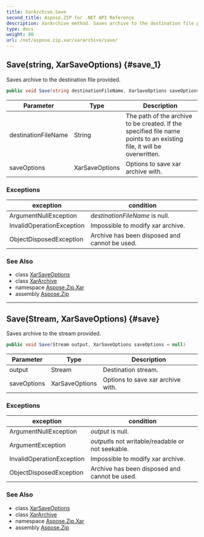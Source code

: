 ```yaml
---
title: XarArchive.Save
second_title: Aspose.ZIP for .NET API Reference
description: XarArchive method. Saves archive to the destination file provided
type: docs
weight: 80
url: /net/aspose.zip.xar/xararchive/save/
---
```

## Save(string, XarSaveOptions) {#save_1}

Saves archive to the destination file provided.

```csharp
public void Save(string destinationFileName, XarSaveOptions saveOptions = null)
```

| Parameter | Type | Description |
| --- | --- | --- |
| destinationFileName | String | The path of the archive to be created. If the specified file name points to an existing file, it will be overwritten. |
| saveOptions | XarSaveOptions | Options to save xar archive with. |

### Exceptions

| exception | condition |
| --- | --- |
| ArgumentNullException | *destinationFileName* is null. |
| InvalidOperationException | Impossible to modify xar archive. |
| ObjectDisposedException | Archive has been disposed and cannot be used. |

### See Also

* class [XarSaveOptions](../../xarsaveoptions/)
* class [XarArchive](../)
* namespace [Aspose.Zip.Xar](../../xararchive/)
* assembly [Aspose.Zip](../../../)

---

## Save(Stream, XarSaveOptions) {#save}

Saves archive to the stream provided.

```csharp
public void Save(Stream output, XarSaveOptions saveOptions = null)
```

| Parameter | Type | Description |
| --- | --- | --- |
| output | Stream | Destination stream. |
| saveOptions | XarSaveOptions | Options to save xar archive with. |

### Exceptions

| exception | condition |
| --- | --- |
| ArgumentNullException | *output* is null. |
| ArgumentException | *output*Is not writable/readable or not seekable. |
| InvalidOperationException | Impossible to modify xar archive. |
| ObjectDisposedException | Archive has been disposed and cannot be used. |

### See Also

* class [XarSaveOptions](../../xarsaveoptions/)
* class [XarArchive](../)
* namespace [Aspose.Zip.Xar](../../xararchive/)
* assembly [Aspose.Zip](../../../)



